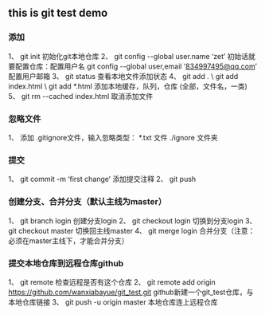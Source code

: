 ## this is git test demo
### 添加
1、	git init 初始化git本地仓库
2、	git config --global user.name ‘zet’ 初始话就要配置仓库：配置用户名
git config --global user,email ‘834997495@qq.com’ 配置用户邮箱
3、	git status 查看本地文件添加状态
4、	git add .  \  git add index.html \ git add *.html 添加本地缓存，队列，仓库 (全部，文件名，一类)
5、	git rm --cached index.html 取消添加文件

### 忽略文件
1、	添加 .gitignore文件，输入忽略类型：
    *.txt   文件
    ./ignore 文件夹

### 提交
1、	git commit -m ‘first change’ 添加提交注释
2、 git push

### 创建分支、合并分支（默认主线为master）
1、	git branch login 创建分支login
2、	git checkout login 切换到分支login
3、	git checkout master 切换回主线master
4、	git merge login 合并分支（注意：必须在master主线下，才能合并分支）

### 提交本地仓库到远程仓库github
1、	git remote 检查远程是否有这个仓库
2、	git remote add origin https://github.com/wanxiabayue/git_test.git github新建一个git_test仓库，与本地仓库链接
3、	git push -u origin master 本地仓库连上远程仓库

